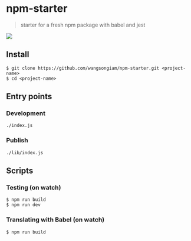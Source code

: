 # npm-starter
> starter for a fresh npm package with babel and jest

![](https://user-images.githubusercontent.com/19645990/30192403-8e6039d6-9415-11e7-8aaf-a56808802bf0.png)

## Install
```
$ git clone https://github.com/wangsongiam/npm-starter.git <project-name>
$ cd <project-name>
```

## Entry points
### Development
```
./index.js
```
### Publish
```
./lib/index.js
```

## Scripts
### Testing (on watch)
```
$ npm run build
$ npm run dev
```

### Translating with Babel (on watch)
```
$ npm run build
```
